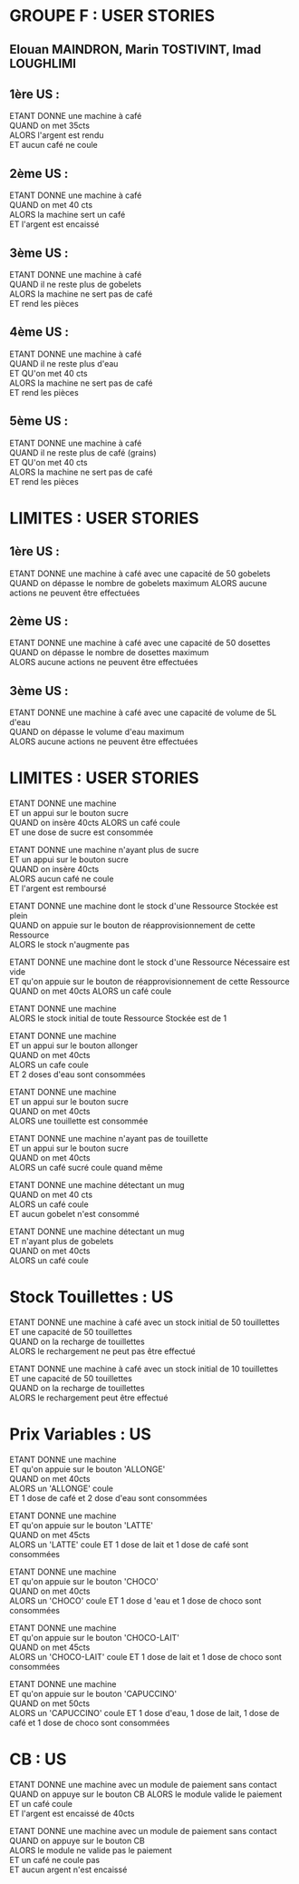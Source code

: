 
GROUPE F : USER STORIES
===============

Elouan MAINDRON, Marin TOSTIVINT, Imad LOUGHLIMI
---------------	

1ère US :
---------------	
ETANT DONNE une machine à café  
QUAND on met 35cts  
ALORS l'argent est rendu  
ET aucun café ne coule  

2ème US :
---------------	
ETANT DONNE une machine à café  
QUAND on met 40 cts  
ALORS la machine sert un café  
ET l'argent est encaissé

3ème US :
---------------	
ETANT DONNE une machine à café  
QUAND il ne reste plus de gobelets  
ALORS la machine ne sert pas de café  
ET rend les pièces  

4ème US : 
---------------	
ETANT DONNE une machine à café  
QUAND il ne reste plus d'eau  
ET QU'on met 40 cts  
ALORS la machine ne sert pas de café  
ET rend les pièces  

5ème US :
---------------	
ETANT DONNE une machine à café  
QUAND il ne reste plus de café (grains)  
ET QU'on met 40 cts  
ALORS la machine ne sert pas de café  
ET rend les pièces  


LIMITES : USER STORIES
===============

1ère US :
---------------	
ETANT DONNE une machine à café avec une capacité de 50 gobelets
QUAND on dépasse le nombre de gobelets maximum
ALORS aucune actions ne peuvent être effectuées

2ème US : 
---------------	
ETANT DONNE une machine à café avec une capacité de 50 dosettes
QUAND on dépasse le nombre de dosettes maximum  
ALORS aucune actions ne peuvent être effectuées  

3ème US : 
---------------	
ETANT DONNE une machine à café avec une capacité de volume de 5L d'eau  
QUAND on dépasse le volume d'eau maximum  
ALORS aucune actions ne peuvent être effectuées  

LIMITES : USER STORIES
===============
ETANT DONNE une machine  
ET un appui sur le bouton sucre  
QUAND on insère 40cts ALORS un café coule  
ET une dose de sucre est consommée  

ETANT DONNE une machine n'ayant plus de sucre  
ET un appui sur le bouton sucre  
QUAND on insère 40cts  
ALORS aucun café ne coule  
ET l'argent est remboursé  

ETANT DONNE une machine dont le stock d'une Ressource Stockée est plein  
QUAND on appuie sur le bouton de réapprovisionnement de cette Ressource  
ALORS le stock n'augmente pas  

ETANT DONNE une machine dont le stock d'une Ressource Nécessaire est vide  
ET qu'on appuie sur le bouton de réapprovisionnement de cette Ressource  
QUAND on met 40cts ALORS un café coule  

ETANT DONNE une machine  
ALORS le stock initial de toute Ressource Stockée est de 1  

ETANT DONNE une machine  
ET un appui sur le bouton allonger  
QUAND on met 40cts  
ALORS un cafe coule  
ET 2 doses d'eau sont consommées  

ETANT DONNE une machine  
ET un appui sur le bouton sucre  
QUAND on met 40cts  
ALORS une touillette est consommée  

ETANT DONNE une machine n'ayant pas de touillette  
ET un appui sur le bouton sucre  
QUAND on met 40cts  
ALORS un café sucré coule quand même  

ETANT DONNE une machine détectant un mug  
QUAND on met 40 cts  
ALORS un café coule  
ET aucun gobelet n'est consommé  

ETANT DONNE une machine détectant un mug  
ET n'ayant plus de gobelets  
QUAND on met 40cts  
ALORS un café coule  

Stock Touillettes : US
======================

ETANT DONNE une machine à café avec un stock initial de 50 touillettes  
ET une capacité de 50 touillettes  
QUAND on la recharge de touillettes  
ALORS le rechargement ne peut pas être effectué  

ETANT DONNE une machine à café avec un stock initial de 10 touillettes  
ET une capacité de 50 touillettes  
QUAND on la recharge de touillettes  
ALORS le rechargement peut être effectué  

Prix Variables : US
===================
ETANT DONNE une machine  
ET qu'on appuie sur le bouton 'ALLONGE'  
QUAND on met 40cts  
ALORS un 'ALLONGE' coule  
ET 1 dose de café et 2 dose d'eau sont consommées  

ETANT DONNE une machine  
ET qu'on appuie sur le bouton 'LATTE'  
QUAND on met 45cts  
ALORS un 'LATTE' coule
ET 1 dose de lait et 1 dose de café sont consommées  

ETANT DONNE une machine  
ET qu'on appuie sur le bouton 'CHOCO'  
QUAND on met 40cts  
ALORS un 'CHOCO' coule
ET 1 dose d 'eau et 1 dose de choco sont consommées  

ETANT DONNE une machine  
ET qu'on appuie sur le bouton 'CHOCO-LAIT'  
QUAND on met 45cts  
ALORS un 'CHOCO-LAIT' coule
ET 1 dose de lait et 1 dose de choco sont consommées  

ETANT DONNE une machine  
ET qu'on appuie sur le bouton 'CAPUCCINO'  
QUAND on met 50cts  
ALORS un 'CAPUCCINO' coule
ET 1 dose d'eau, 1 dose de lait, 1 dose de café et 1 dose de choco sont consommées  

CB : US
=======
ETANT DONNE une machine avec un module de paiement sans contact
QUAND on appuye sur le bouton CB
ALORS le module valide le paiement  
ET un café coule  
ET l'argent est encaissé de 40cts  

ETANT DONNE une machine avec un module de paiement sans contact
QUAND on appuye sur le bouton CB  
ALORS le module ne valide pas le paiement  
ET un café ne coule pas  
ET aucun argent n'est encaissé